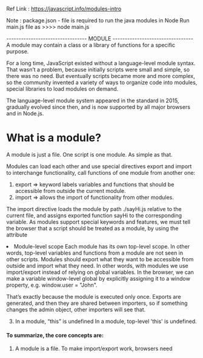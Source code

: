 Ref Link : https://javascript.info/modules-intro

Note : package.json - file is required to run the java modules in Node
       Run main.js file as >>>> node main.js


--------------------------------- MODULE ---------------------------------
A module may contain a class or a library of functions for a specific purpose.

For a long time, JavaScript existed without a language-level module syntax. 
That wasn’t a problem, because initially scripts were small and simple, so there was no need.
But eventually scripts became more and more complex, so the community invented a variety of ways to organize code into modules, 
special libraries to load modules on demand.

The language-level module system appeared in the standard in 2015, gradually evolved since then, 
and is now supported by all major browsers and in Node.js.


# What is a module?
A module is just a file. One script is one module. As simple as that.

Modules can load each other and use special directives export and import to interchange functionality, 
call functions of one module from another one:

1. export => keyword labels variables and functions that should be accessible from outside the current module.
2. import => allows the import of functionality from other modules.

The import directive loads the module by path ./sayHi.js relative to the current file, 
and assigns exported function sayHi to the corresponding variable.
As modules support special keywords and features, we must tell the browser that a script should be 
treated as a module, by using the attribute <script type="module">.
The browser automatically fetches and evaluates the imported module (and its imports if needed), and then runs the script.

## Modules work only via HTTP(s), not locally
If you try to open a web-page locally, via file:// protocol, you’ll find that import/export directives don’t work. 
Use a local web-server, such as static-server or use the “live server” capability of your editor, 
such as 'VS Code Live Server Extension' to test modules.

## Core module features
There are core features, valid both for browser and server-side JavaScript.
1. Always “use strict”
   Modules always work in strict mode. E.g. assigning to an undeclared variable will give an error.
   <script type="module">
    a = 5; // error
   </script>
2. Module-level scope
   Each module has its own top-level scope. In other words, top-level variables and functions from a module are not seen in other scripts.
   Modules should export what they want to be accessible from outside and import what they need.
   In other words, with modules we use import/export instead of relying on global variables.
   In the browser, we can make a variable window-level global by explicitly assigning it to a window property, e.g. window.user = "John".

That’s exactly because the module is executed only once. Exports are generated, and then they are shared between importers, so if something changes the admin object, other importers will see that.

3. In a module, “this” is undefined
   In a module, top-level 'this' is undefined.
   

#### To summarize, the core concepts are:

1. A module is a file. To make import/export work, browsers need <script type="module">. 
   Modules have several differences:
    a. Deferred by default.
    b. Async works on inline scripts.
    c. To load external scripts from another origin (domain/protocol/port), CORS headers are needed.
    d. Duplicate external scripts are ignored.
2. Modules have their own, local top-level scope and interchange functionality via import/export.
3. Modules always 'use strict'.
4. Module code is executed only once. Exports are created once and shared between importers.  

### Remember:
1. Import needs curly braces for named exports and doesn’t need them for the default one.
2. If importing everything * as an object, then the default property is exactly the default export.
3. Named exports force us to use exactly the right name to import but while for a default export, 
   we always choose the name when importing.


## Re-export
“Re-export” syntax 'export ... from ...' allows to import things and immediately 
export them (possibly under another name)
The notable difference of export ... from compared to import/export is that re-exported modules aren’t available in the current file.
       
```shell
   export {sayHi} from './say.js'; // re-export sayHi
   export {default as User} from './user.js'; // re-export default
```


## Dynamic imports
 ### The import() expression
The import(module) expression loads the module and returns a promise that resolves into a module object that contains all its exports. It can be called from any place in the code.






